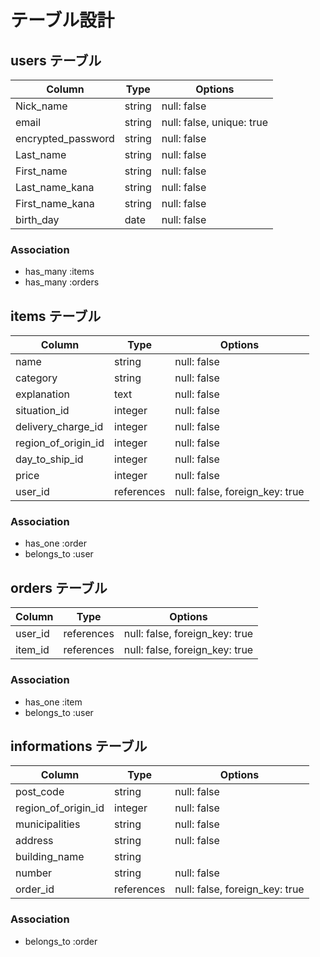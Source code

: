 # テーブル設計

## users テーブル

| Column             | Type   | Options                   |
| ------------------ | ------ | --------------------------|
| Nick_name          | string | null: false               |
| email              | string | null: false, unique: true |
| encrypted_password | string | null: false               |
| Last_name          | string | null: false               |
| First_name         | string | null: false               |
| Last_name_kana     | string | null: false               |
| First_name_kana    | string | null: false               |
| birth_day          | date   | null: false               |

### Association

- has_many :items
- has_many :orders

## items テーブル

| Column              | Type       | Options     |
| ------------------- | ---------- | ----------- |
| name                | string     | null: false |
| category            | string     | null: false |
| explanation         | text       | null: false |
| situation_id        | integer    | null: false |
| delivery_charge_id  | integer    | null: false |
| region_of_origin_id | integer    | null: false |
| day_to_ship_id      | integer    | null: false |
| price               | integer    | null: false |
| user_id             | references | null: false, foreign_key: true |

### Association

- has_one :order
- belongs_to :user

## orders テーブル

| Column    | Type       | Options                        |
| ------    | ---------- | ------------------------------ |
| user_id   | references | null: false, foreign_key: true |
| item_id   | references | null: false, foreign_key: true |

### Association

- has_one :item
- belongs_to :user

## informations テーブル

| Column              | Type       | Options                          |
| -------             | ---------- | ---------------------------------|
| post_code           | string     | null: false                      |
| region_of_origin_id | integer    | null: false                      |
| municipalities      | string     | null: false                      |
| address             | string     | null: false                      |
| building_name       | string     |                                  |
| number              | string     | null: false                      |
| order_id            | references | null: false, foreign_key: true   |

### Association

- belongs_to :order